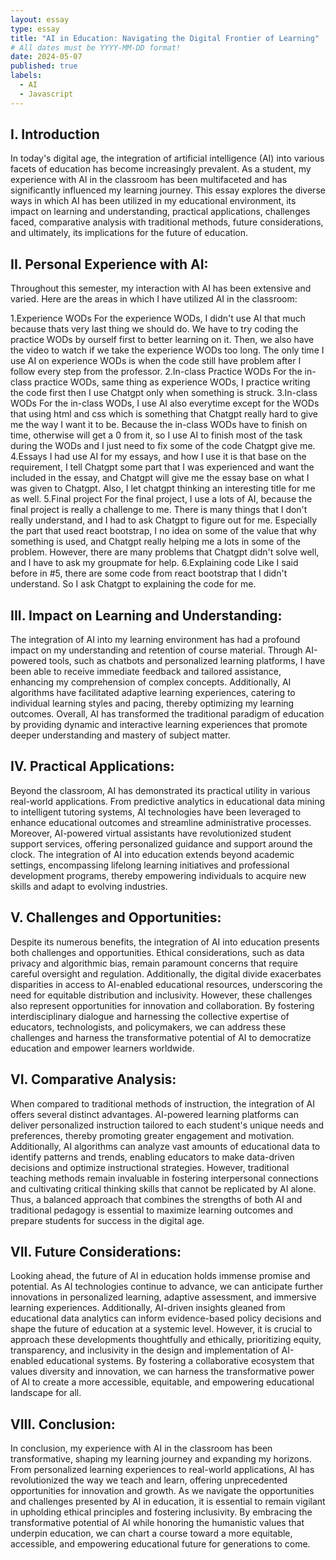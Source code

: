```yaml
---
layout: essay
type: essay
title: "AI in Education: Navigating the Digital Frontier of Learning"
# All dates must be YYYY-MM-DD format!
date: 2024-05-07
published: true
labels:
  - AI
  - Javascript
---
```


## I. Introduction
In today's digital age, the integration of artificial intelligence (AI) into various facets of education has become increasingly prevalent. As a student, my experience with AI in the classroom has been multifaceted and has significantly influenced my learning journey. This essay explores the diverse ways in which AI has been utilized in my educational environment, its impact on learning and understanding, practical applications, challenges faced, comparative analysis with traditional methods, future considerations, and ultimately, its implications for the future of education.

## II. Personal Experience with AI:
Throughout this semester, my interaction with AI has been extensive and varied. Here are the areas in which I have utilized AI in the classroom:

1.Experience WODs
For the experience WODs, I didn't use AI that much because thats very last thing we should do. We have to try coding the practice WODs by ourself first to better learning on it. Then, we also have the video to watch if we take the experience WODs too long. The only time I use AI on experience WODs is when the code still have problem after I follow every step from the professor. 
2.In-class Practice WODs
For the in-class practice WODs, same thing as experience WODs, I practice writing the code first then I use Chatgpt only when something is struck.
3.In-class WODs
For the in-class WODs, I use AI also everytime except for the WODs that using html and css which is something that Chatgpt really hard to give me the way I want it to be. Because the in-class WODs have to finish on time, otherwise will get a 0 from it, so I use AI to finish most of the task during the WODs and I just need to fix some of the code Chatgpt give me.
4.Essays
I had use AI for my essays, and how I use it is that base on the requirement, I tell Chatgpt some part that I was experienced and want the included in the essay, and Chatgpt will give me the essay base on what I was given to Chatgpt. Also, I let chatgpt thinking an interesting title for me as well.
5.Final project
For the final project, I use a lots of AI, because the final project is really a challenge to me. There is many things that I don't really understand, and I had to ask Chatgpt to figure out for me. Especially the part that used react bootstrap, I no idea on some of the value that why something is used, and Chatgpt really helping me a lots in some of the problem. However, there are many problems that Chatgpt didn't solve well, and I have to ask my groupmate for help.
6.Explaining code
Like I said before in #5, there are some code from react bootstrap that I didn't understand. So I ask Chatgpt to explaining the code for me.

## III. Impact on Learning and Understanding:
The integration of AI into my learning environment has had a profound impact on my understanding and retention of course material. Through AI-powered tools, such as chatbots and personalized learning platforms, I have been able to receive immediate feedback and tailored assistance, enhancing my comprehension of complex concepts. Additionally, AI algorithms have facilitated adaptive learning experiences, catering to individual learning styles and pacing, thereby optimizing my learning outcomes. Overall, AI has transformed the traditional paradigm of education by providing dynamic and interactive learning experiences that promote deeper understanding and mastery of subject matter.

## IV. Practical Applications:
Beyond the classroom, AI has demonstrated its practical utility in various real-world applications. From predictive analytics in educational data mining to intelligent tutoring systems, AI technologies have been leveraged to enhance educational outcomes and streamline administrative processes. Moreover, AI-powered virtual assistants have revolutionized student support services, offering personalized guidance and support around the clock. The integration of AI into education extends beyond academic settings, encompassing lifelong learning initiatives and professional development programs, thereby empowering individuals to acquire new skills and adapt to evolving industries.

## V. Challenges and Opportunities:
Despite its numerous benefits, the integration of AI into education presents both challenges and opportunities. Ethical considerations, such as data privacy and algorithmic bias, remain paramount concerns that require careful oversight and regulation. Additionally, the digital divide exacerbates disparities in access to AI-enabled educational resources, underscoring the need for equitable distribution and inclusivity. However, these challenges also represent opportunities for innovation and collaboration. By fostering interdisciplinary dialogue and harnessing the collective expertise of educators, technologists, and policymakers, we can address these challenges and harness the transformative potential of AI to democratize education and empower learners worldwide.

## VI. Comparative Analysis:
When compared to traditional methods of instruction, the integration of AI offers several distinct advantages. AI-powered learning platforms can deliver personalized instruction tailored to each student's unique needs and preferences, thereby promoting greater engagement and motivation. Additionally, AI algorithms can analyze vast amounts of educational data to identify patterns and trends, enabling educators to make data-driven decisions and optimize instructional strategies. However, traditional teaching methods remain invaluable in fostering interpersonal connections and cultivating critical thinking skills that cannot be replicated by AI alone. Thus, a balanced approach that combines the strengths of both AI and traditional pedagogy is essential to maximize learning outcomes and prepare students for success in the digital age.

## VII. Future Considerations:
Looking ahead, the future of AI in education holds immense promise and potential. As AI technologies continue to advance, we can anticipate further innovations in personalized learning, adaptive assessment, and immersive learning experiences. Additionally, AI-driven insights gleaned from educational data analytics can inform evidence-based policy decisions and shape the future of education at a systemic level. However, it is crucial to approach these developments thoughtfully and ethically, prioritizing equity, transparency, and inclusivity in the design and implementation of AI-enabled educational systems. By fostering a collaborative ecosystem that values diversity and innovation, we can harness the transformative power of AI to create a more accessible, equitable, and empowering educational landscape for all.

## VIII. Conclusion:
In conclusion, my experience with AI in the classroom has been transformative, shaping my learning journey and expanding my horizons. From personalized learning experiences to real-world applications, AI has revolutionized the way we teach and learn, offering unprecedented opportunities for innovation and growth. As we navigate the opportunities and challenges presented by AI in education, it is essential to remain vigilant in upholding ethical principles and fostering inclusivity. By embracing the transformative potential of AI while honoring the humanistic values that underpin education, we can chart a course toward a more equitable, accessible, and empowering educational future for generations to come.
